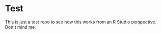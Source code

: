 # Test

This is just a test repo to see how this works from an R Studio perspective.  Don't mind me.

